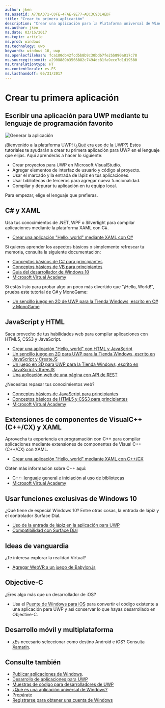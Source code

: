 ```yaml
---
author: jken
ms.assetid: A77DA371-C0FE-4FAE-9E77-ADC3C9314EDF
title: "Crear tu primera aplicación"
description: "Crear una aplicación para la Plataforma universal de Windows (UWP) para Windows 10 es mucho más sencillo de lo que piensas."
ms.author: jken
ms.date: 03/16/2017
ms.topic: article
ms.prod: windows
ms.technology: uwp
keywords: windows 10, uwp
ms.openlocfilehash: fca180db42fcd5b8b9c30bd67fe2bb890a817c78
ms.sourcegitcommit: a2908889b3566882c7494dc81fa9ece7d1d19580
ms.translationtype: HT
ms.contentlocale: es-ES
ms.lasthandoff: 05/31/2017
---
```

# <a name="create-your-first-app"></a>Crear tu primera aplicación

## <a name="write-a-uwp-app-using-your-favorite-programming-language"></a>Escribir una aplicación para UWP mediante tu lenguaje de programación favorito

![Generar la aplicación](images/build-your-app.png)

¡Bienvenido a la plataforma UWP! ([¿Qué era eso de la UWP?](whats-a-uwp.md)) Estos tutoriales te ayudarán a crear tu primera aplicación para UWP en el lenguaje que elijas. Aquí aprenderás a hacer lo siguiente:

-   Crear proyectos para UWP en Microsoft VisualStudio.
-   Agregar elementos de interfaz de usuario y código al proyecto.
-   Usar el marcado y la entrada de lápiz en tus aplicaciones.
-   Usar bibliotecas de terceros para agregar nueva funcionalidad.
-   Compilar y depurar tu aplicación en tu equipo local.

Para empezar, elige el lenguaje que prefieras.

## <a name="c-and-xaml"></a>C# y XAML

Usa tus conocimientos de .NET, WPF o Silverlight para compilar aplicaciones mediante la plataforma XAML con C#.

* [Crear una aplicación "Hello, world" mediante XAML con C#](create-a-hello-world-app-xaml-universal.md)

Si quieres aprender los aspectos básicos o simplemente refrescar tu memoria, consulta la siguiente documentación:

* [Conceptos básicos de C# para principiantes](https://go.microsoft.com/fwlink/?linkid=850801)
* [Conceptos básicos de VB para principiantes](https://go.microsoft.com/fwlink/?linkid=850802)
* [Guía del desarrollador de Windows 10](https://go.microsoft.com/fwlink/?linkid=850804)
* [Microsoft Virtual Academy](http://www.microsoftvirtualacademy.com/)

Si estás listo para probar algo un poco más divertido que "¡Hello, World!", prueba este tutorial de C# y MonoGame:

* [Un sencillo juego en 2D de UWP para la Tienda Windows, escrito en C# y MonoGame](get-started-tutorial-game-mg2d.md)

## <a name="javascript-and-html"></a>JavaScript y HTML

Saca provecho de tus habilidades web para compilar aplicaciones con HTML5, CSS3 y JavaScript.

* [Crear una aplicación "Hello, world" con HTML y JavaScript](create-a-hello-world-app-js-uwp.md)
* [Un sencillo juego en 2D para UWP para la Tienda Windows, escrito en JavaScript y CreateJS](get-started-tutorial-game-js2d.md)
* [Un juego en 3D para UWP para la Tienda Windows, escrito en JavaScript y threeJS](get-started-tutorial-game-js3d.md)
* [Una aplicación web de una página con API de REST](get-started-tutorial-fullstack-web-app.md)

¿Necesitas repasar tus conocimientos web?

* [Conceptos básicos de JavaScript para principiantes](http://www.microsoftvirtualacademy.com/training-courses/javascript-fundamentals-for-absolute-beginners)
* [Conceptos básicos de HTML5 y CSS3 para principiantes](http://www.microsoftvirtualacademy.com/training-courses/html5-css3-fundamentals-development-for-absolute-beginners)
* [Microsoft Virtual Academy](http://go.microsoft.com/fwlink/p/?LinkID=389916)

## <a name="visual-c-component-extensions-ccx-and-xaml"></a>Extensiones de componentes de VisualC++ (C++/CX) y XAML

Aprovecha tu experiencia en programación con C++ para compilar aplicaciones mediante extensiones de componentes de Visual C++ (C++/CX) con XAML.

* [Crear una aplicación "Hello, world" mediante XAML con C++/CX](create-a-basic-windows-10-app-in-cpp.md)

Obtén más información sobre C++ aquí:

* [C++: lenguaje general e iniciación al uso de bibliotecas](http://www.microsoftvirtualacademy.com/training-courses/c-a-general-purpose-language-and-library-jump-start)
* [Microsoft Virtual Academy](http://go.microsoft.com/fwlink/p/?LinkID=389916)

## <a name="using-features-unique-to-windows-10"></a>Usar funciones exclusivas de Windows 10

¿Qué tiene de especial Windows 10? Entre otras cosas, la entrada de lápiz y el controlador Surface Dial.

* [Uso de la entrada de lápiz en la aplicación para UWP](ink-walkthrough.md)
* [Compatibilidad con Surface Dial](radialcontroller-walkthrough.md)

## <a name="cutting-edge-ideas"></a>Ideas de vanguardia

¿Te interesa explorar la realidad Virtual?

* [Agregar WebVR a un juego de Babylon.js](adding-webvr-to-a-babylonjs-game.md)

## <a name="objective-c"></a>Objective-C

¿Eres algo más que un desarrollador de iOS? 

* Usa el [Puente de Windows para iOS](https://developer.microsoft.com/windows/bridges/ios) para convertir el código existente a una aplicación para UWP y así conservar lo que hayas desarrollado en Objective-C.


## <a name="cross-platform-and-mobile-development"></a>Desarrollo móvil y multiplataforma

* ¿Es necesario seleccionar como destino Android e iOS? Consulta [Xamarin](https://www.xamarin.com).

## <a name="see-also"></a>Consulte también

* [Publicar aplicaciones de Windows](https://developer.microsoft.com/store/publish-apps).
* [Desarrollo de aplicaciones para UWP](https://developer.microsoft.com/windows/apps/develop)
* [Muestras de código para desarrolladores de UWP](https://developer.microsoft.com/windows/samples)
* [¿Qué es una aplicación universal de Windows?](whats-a-uwp.md)
* [Prepárate](get-set-up.md)
* [Registrarse para obtener una cuenta de Windows](sign-up.md)

